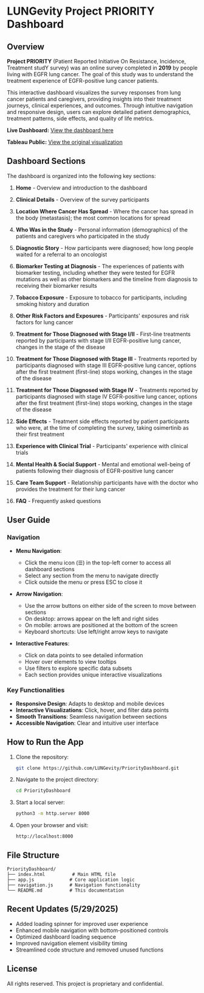 # LUNGevity Project PRIORITY Dashboard

## Overview

**Project PRIORITY** (Patient Reported Initiative On Resistance, Incidence, Treatment studY survey) was an online survey completed in **2019** by people living with EGFR lung cancer. The goal of this study was to understand the treatment experience of EGFR-positive lung cancer patients.

This interactive dashboard visualizes the survey responses from lung cancer patients and caregivers, providing insights into their treatment journeys, clinical experiences, and outcomes. Through intuitive navigation and responsive design, users can explore detailed patient demographics, treatment patterns, side effects, and quality of life metrics.

**Live Dashboard:** [View the dashboard here](https://lungevity.github.io/PriorityDashboard/)

**Tableau Public:** [View the original visualization](https://public.tableau.com/app/profile/chesie.yu/viz/LUNGevityProjectPRIORITYDashboard/Home)

## Dashboard Sections

The dashboard is organized into the following key sections:

1. **Home** - Overview and introduction to the dashboard

2. **Clinical Details** - Overview of the survey participants

3. **Location Where Cancer Has Spread** - Where the cancer has spread in the body (metastasis); the most common locations for spread

4. **Who Was in the Study** - Personal information (demographics) of the patients and caregivers who participated in the study

5. **Diagnostic Story** - How participants were diagnosed; how long people waited for a referral to an oncologist

6. **Biomarker Testing at Diagnosis** - The experiences of patients with biomarker testing, including whether they were tested for EGFR mutations as well as other biomarkers and the timeline from diagnosis to receiving their biomarker results

7. **Tobacco Exposure** - Exposure to tobacco for participants, including smoking history and duration

8. **Other Risk Factors and Exposures** - Participants' exposures and risk factors for lung cancer

9. **Treatment for Those Diagnosed with Stage I/II** - First-line treatments reported by participants with stage I/II EGFR-positive lung cancer, changes in the stage of the disease

10. **Treatment for Those Diagnosed with Stage III** - Treatments reported by participants diagnosed with stage III EGFR-positive lung cancer, options after the first treatment (first-line) stops working, changes in the stage of the disease

11. **Treatment for Those Diagnosed with Stage IV** - Treatments reported by participants diagnosed with stage IV EGFR-positive lung cancer, options after the first treatment (first-line) stops working, changes in the stage of the disease

12. **Side Effects** - Treatment side effects reported by patient participants who were, at the time of completing the survey, taking osimertinib as their first treatment

13. **Experience with Clinical Trial** - Participants' experience with clinical trials

14. **Mental Health & Social Support** - Mental and emotional well-being of patients following their diagnosis of EGFR-positive lung cancer

15. **Care Team Support** - Relationship participants have with the doctor who provides the treatment for their lung cancer

16. **FAQ** - Frequently asked questions

## User Guide

### Navigation
- **Menu Navigation**: 
  - Click the menu icon (☰) in the top-left corner to access all dashboard sections
  - Select any section from the menu to navigate directly
  - Click outside the menu or press ESC to close it

- **Arrow Navigation**:
  - Use the arrow buttons on either side of the screen to move between sections
  - On desktop: arrows appear on the left and right sides
  - On mobile: arrows are positioned at the bottom of the screen
  - Keyboard shortcuts: Use left/right arrow keys to navigate

- **Interactive Features**:
  - Click on data points to see detailed information
  - Hover over elements to view tooltips
  - Use filters to explore specific data subsets
  - Each section provides unique interactive visualizations

### Key Functionalities
- **Responsive Design**: Adapts to desktop and mobile devices
- **Interactive Visualizations**: Click, hover, and filter data points
- **Smooth Transitions**: Seamless navigation between sections
- **Accessible Navigation**: Clear and intuitive user interface

## How to Run the App

1. Clone the repository:
   ```bash
   git clone https://github.com/LUNGevity/PriorityDashboard.git
   ```

2. Navigate to the project directory:
   ```bash
   cd PriorityDashboard
   ```

3. Start a local server:
   ```bash
   python3 -m http.server 8000
   ```

4. Open your browser and visit:
   ```
   http://localhost:8000
   ```

## File Structure

```
PriorityDashboard/
├── index.html          # Main HTML file
├── app.js             # Core application logic
├── navigation.js      # Navigation functionality
└── README.md          # This documentation
```

## Recent Updates (5/29/2025)

- Added loading spinner for improved user experience
- Enhanced mobile navigation with bottom-positioned controls
- Optimized dashboard loading sequence
- Improved navigation element visibility timing
- Streamlined code structure and removed unused functions

## License

All rights reserved. This project is proprietary and confidential. 